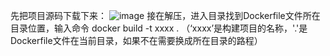 先把项目源码下载下来：
![image](https://github.com/trdong19/trdong19.github.io/assets/84180727/1f0659e8-ce69-4d79-b857-4a40d64f09c4)
接在解压，进入目录找到Dockerfile文件所在目录位置，输入命令
docker build -t xxxx .  （‘xxxx’是构建项目的名称，'.'是Dockerfile文件在当前目录，如果不在需要换成所在目录的路程）